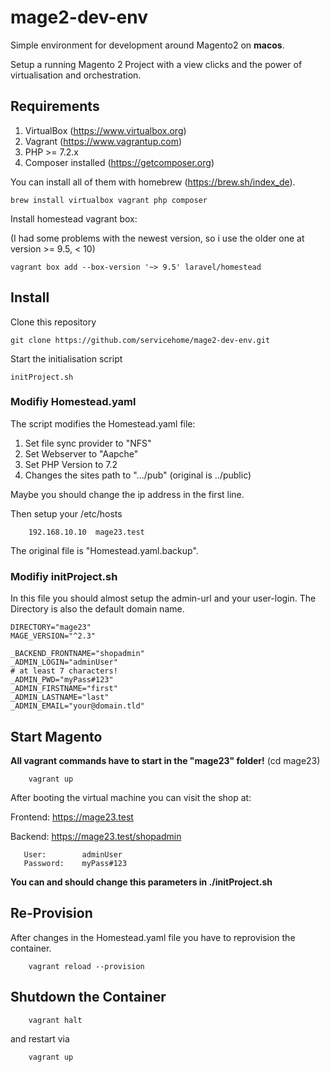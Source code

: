 # mage2-dev-env
Simple environment for development around Magento2 on **macos**.

Setup a running Magento 2 Project with a view clicks and the power of virtualisation and orchestration.
 
## Requirements

1. VirtualBox (https://www.virtualbox.org)
2. Vagrant (https://www.vagrantup.com)
3. PHP >= 7.2.x
4. Composer installed (https://getcomposer.org)
 
You can install all of them with homebrew (https://brew.sh/index_de).


    brew install virtualbox vagrant php composer

Install homestead vagrant box:

(I had some problems with the newest version, so i use the older one at version >= 9.5, < 10)


    vagrant box add --box-version '~> 9.5' laravel/homestead

## Install
 
Clone this repository


    git clone https://github.com/servicehome/mage2-dev-env.git

Start the initialisation script


    initProject.sh

### Modifiy Homestead.yaml

The script modifies the Homestead.yaml file:

1. Set file sync provider to "NFS"
2. Set Webserver to "Aapche"
3. Set PHP Version to 7.2
4. Changes the sites path to ".../pub" (original is ../public)

Maybe you should change the ip address in the first line.

Then setup your /etc/hosts

        192.168.10.10  mage23.test 

The original file is "Homestead.yaml.backup".

### Modifiy initProject.sh

In this file you should almost setup the admin-url and your user-login. The Directory is also the default domain name.

    DIRECTORY="mage23"
    MAGE_VERSION="^2.3"
    
    _BACKEND_FRONTNAME="shopadmin"
    _ADMIN_LOGIN="adminUser"
    # at least 7 characters!
    _ADMIN_PWD="myPass#123"
    _ADMIN_FIRSTNAME="first"
    _ADMIN_LASTNAME="last"
    _ADMIN_EMAIL="your@domain.tld"

## Start Magento 

**All vagrant commands have to start in the "mage23" folder!** (cd mage23)

        vagrant up

After booting the virtual machine you can visit the shop at: 

Frontend: https://mage23.test

Backend: https://mage23.test/shopadmin

       User:        adminUser
       Password:    myPass#123

**You can and should change this parameters in ./initProject.sh**

## Re-Provision
After changes in the Homestead.yaml file you have to reprovision the container.

        vagrant reload --provision


## Shutdown the Container

        vagrant halt
        
and restart via 

        vagrant up


